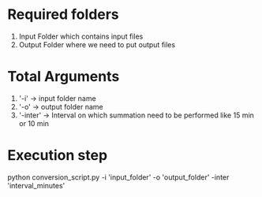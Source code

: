# Required folders

1. Input Folder which contains input files
2. Output Folder where we need to put output files


# Total Arguments

1. '-i' -> input folder name
2. '-o' -> output folder name
3. '-inter' -> Interval on which summation need to be performed like 15 min or 10 min


# Execution step

python conversion_script.py -i 'input_folder' -o 'output_folder' -inter 'interval_minutes'

